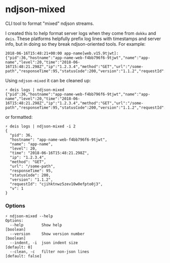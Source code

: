 # ndjson-mixed

CLI tool to format "mixed" ndjson streams.

I created this to help format server logs when they come from `dokku` and `deis`. These platforms helpfully prefix log lines with timestamps and server info, but in doing so they break ndjson-oriented tools. For example:

```
2018-06-16T15:48:21+00:00 app-name[web.v15.9tjwt]: {"pid":36,"hostname":"app-name-web-f4bb796f6-9tjwt","name":"app-name","level":20,"time":"2018-06-16T15:48:21.298Z","ip":"1.2.3.4","method":"GET","url":"/some-path","responseTime":95,"statusCode":200,"version":"1.1.2","requestId":"cjihktnwz5zev10w0efpto0j3","v":1}
```

Using `ndjson-mixed` it can be cleaned up:

```
⚡ deis logs | ndjson-mixed
{"pid":36,"hostname":"app-name-web-f4bb796f6-9tjwt","name":"app-name","level":20,"time":"2018-06-16T15:48:21.298Z","ip":"1.2.3.4","method":"GET","url":"/some-path","responseTime":95,"statusCode":200,"version":"1.1.2","requestId":"cjihktnwz5zev10w0efpto0j3","v":1}
```

or formatted:

```
⚡ deis logs | ndjson-mixed -i 2
{
  "pid": 36,
  "hostname": "app-name-web-f4bb796f6-9tjwt",
  "name": "app-name",
  "level": 20,
  "time": "2018-06-16T15:48:21.298Z",
  "ip": "1.2.3.4",
  "method": "GET",
  "url": "/some-path",
  "responseTime": 95,
  "statusCode": 200,
  "version": "1.1.2",
  "requestId": "cjihktnwz5zev10w0efpto0j3",
  "v": 1
}
```

### Options

```
⚡ ndjson-mixed --help
Options:
  --help        Show help                                              [boolean]
  --version     Show version number                                    [boolean]
  --indent, -i  json indent size                                    [default: 0]
  --clean, -c   filter non-json lines                           [default: false]
```
